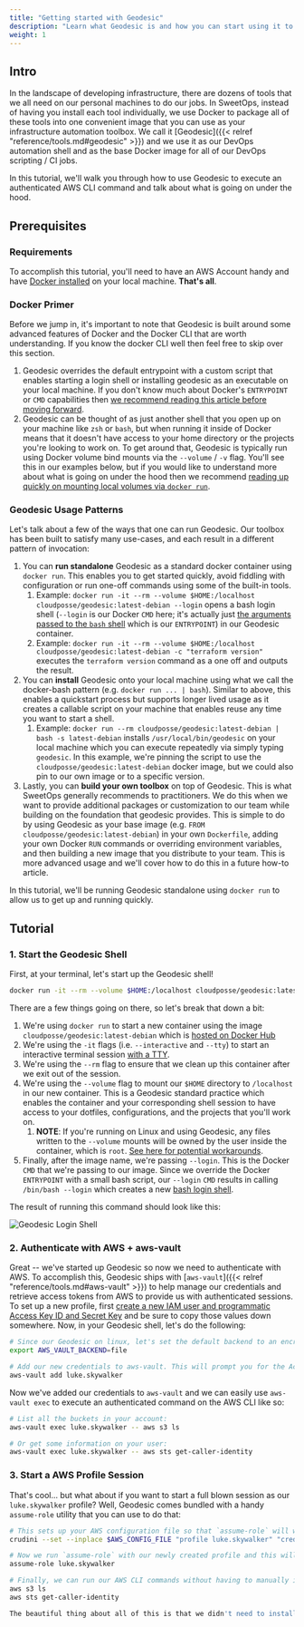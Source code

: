 ```yaml
---
title: "Getting started with Geodesic"
description: "Learn what Geodesic is and how you can start using it to simplify your local infrastructure development."
weight: 1
---
```


## Intro

In the landscape of developing infrastructure, there are dozens of tools that we all need on our personal machines to do our jobs. In SweetOps, instead of having you install each tool individually, we use Docker to package all of these tools into one convenient image that you can use as your infrastructure automation toolbox. We call it [Geodesic]({{< relref "reference/tools.md#geodesic" >}}) and we use it as our DevOps automation shell and as the base Docker image for all of our DevOps scripting / CI jobs.

In this tutorial, we'll walk you through how to use Geodesic to execute an authenticated AWS CLI command and talk about what is going on under the hood.

## Prerequisites

### Requirements

To accomplish this tutorial, you'll need to have an AWS Account handy and have [Docker installed](https://docs.docker.com/get-docker/) on your local machine. **That's all**.

### Docker Primer

Before we jump in, it's important to note that Geodesic is built around some advanced features of Docker and the Docker CLI that are worth understanding. If you know the docker CLI well then feel free to skip over this section.

1. Geodesic overrides the default entrypoint with a custom script that enables starting a login shell or installing geodesic as an executable on your local machine. If you don't know much about Docker's `ENTRYPOINT` or `CMD` capabilities then [we recommend reading this article before moving forward](https://phoenixnap.com/kb/docker-cmd-vs-entrypoint).
1. Geodesic can be thought of as just another shell that you open up on your machine like `zsh` or `bash`, but when running it inside of Docker means that it doesn't have access to your home directory or the projects you're looking to work on. To get around that, Geodesic is typically run using Docker volume bind mounts via the `--volume` / `-v` flag. You'll see this in our examples below, but if you would like to understand more about what is going on under the hood then we recommend [reading up quickly on mounting local volumes via `docker run`](https://docs.docker.com/engine/reference/commandline/run/#mount-volume--v---read-only).

### Geodesic Usage Patterns

Let's talk about a few of the ways that one can run Geodesic. Our toolbox has been built to satisfy many use-cases, and each result in a different pattern of invocation:

1. You can **run standalone** Geodesic as a standard docker container using `docker run`. This enables you to get started quickly, avoid fiddling with configuration or run one-off commands using some of the built-in tools.
   1. Example: `docker run -it --rm --volume $HOME:/localhost cloudposse/geodesic:latest-debian --login` opens a bash login shell (`--login` is our Docker `CMD` here; it's actually just [the arguments passed to the `bash` shell](https://www.gnu.org/software/bash/manual/html_node/Bash-Startup-Files.html) which is our `ENTRYPOINT`) in our Geodesic container.
   1. Example: `docker run -it --rm --volume $HOME:/localhost cloudposse/geodesic:latest-debian -c "terraform version"` executes the `terraform version` command as a one off and outputs the result.
1. You can **install** Geodesic onto your local machine using what we call the docker-bash pattern (e.g. `docker run ... | bash`). Similar to above, this enables a quickstart process but supports longer lived usage as it creates a callable script on your machine that enables reuse any time you want to start a shell.
   1. Example: `docker run --rm cloudposse/geodesic:latest-debian | bash -s latest-debian` installs `/usr/local/bin/geodesic` on your local machine which you can execute repeatedly via simply typing `geodesic`. In this example, we're pinning the script to use the `cloudposse/geodesic:latest-debian` docker image, but we could also pin to our own image or to a specific version.
1. Lastly, you can **build your own toolbox** on top of Geodesic. This is what SweetOps generally recommends to practitioners. We do this when we want to provide additional packages or customization to our team while building on the foundation that geodesic provides. This is simple to do by using Geodesic as your base image (e.g. `FROM cloudposse/geodesic:latest-debian`) in your own `Dockerfile`, adding your own Docker `RUN` commands or overriding environment variables, and then building a new image that you distribute to your team. This is more advanced usage and we'll cover how to do this in a future how-to article.

In this tutorial, we'll be running Geodesic standalone using `docker run` to allow us to get up and running quickly.

## Tutorial

### 1. Start the Geodesic Shell

First, at your terminal, let's start up the Geodesic shell!

```bash
docker run -it --rm --volume $HOME:/localhost cloudposse/geodesic:latest-debian --login
```

There are a few things going on there, so let's break that down a bit:

1. We're using `docker run` to start a new container using the image `cloudposse/geodesic:latest-debian` which is [hosted on Docker Hub](https://hub.docker.com/r/cloudposse/geodesic)
1. We're using the `-it` flags (i.e. `--interactive` and `--tty`) to start an interactive terminal session [with a TTY](https://stackoverflow.com/questions/22272401/what-does-it-mean-to-attach-a-tty-std-in-out-to-dockers-or-lxc).
1. We're using the `--rm` flag to ensure that we clean up this container after we exit out of the session.
1. We're using the `--volume` flag to mount our `$HOME` directory to `/localhost` in our new container. This is a Geodesic standard practice which enables the container and your corresponding shell session to have access to your dotfiles, configurations, and the projects that you'll work on.
   1. **NOTE**: If you're running on Linux and using Geodesic, any files written to the `--volume` mounts will be owned by the user inside the container, which is `root`. [See here for potential workarounds](https://github.com/moby/moby/issues/3124#issuecomment-104936573).
1. Finally, after the image name, we're passing `--login`. This is the Docker `CMD` that we're passing to our image. Since we override the Docker `ENTRYPOINT` with a small bash script, our `--login` `CMD` results in calling `/bin/bash --login` which creates a new [bash login shell](https://www.gnu.org/software/bash/manual/html_node/Bash-Startup-Files.html).

The result of running this command should look like this:

![Geodesic Login Shell](/assets/geodesic-login-shell.png)

### 2. Authenticate with AWS + aws-vault

Great -- we've started up Geodesic so now we need to authenticate with AWS. To accomplish this, Geodesic ships with [`aws-vault`]({{< relref "reference/tools.md#aws-vault" >}}) to help manage our credentials and retrieve access tokens from AWS to provide us with authenticated sessions. To set up a new profile, first [create a new IAM user and programmatic Access Key ID and Secret Key](https://docs.aws.amazon.com/IAM/latest/UserGuide/id_users_create.html#id_users_create_console) and be sure to copy those values down somewhere. Now, in your Geodesic shell, let's do the following:

```bash
# Since our Geodesic on linux, let's set the default backend to an encrypted file instead of our keyring
export AWS_VAULT_BACKEND=file

# Add our new credentials to aws-vault. This will prompt you for the Access Key ID and Secret Key that you copied down earlier, which you should input.
aws-vault add luke.skywalker
```

Now we've added our credentials to `aws-vault` and we can easily use `aws-vault exec` to execute an authenticated command on the AWS CLI like so:

```bash
# List all the buckets in your account:
aws-vault exec luke.skywalker -- aws s3 ls

# Or get some information on your user:
aws-vault exec luke.skywalker -- aws sts get-caller-identity
```

### 3. Start a AWS Profile Session

That's cool... but what about if you want to start a full blown session as our `luke.skywalker` profile? Well, Geodesic comes bundled with a handy `assume-role` utility that you can use to do that:

```bash
# This sets up your AWS configuration file so that `assume-role` will work properly. This is a one time setup process for new aws-vault enabled profiles.
crudini --set --inplace $AWS_CONFIG_FILE "profile luke.skywalker" "credential_process" "aws-vault exec luke.skywalker --json"

# Now we run `assume-role` with our newly created profile and this will start a new shell session which is authenticated as that profile for us.
assume-role luke.skywalker

# Finally, we can run our AWS CLI commands without having to manually invoke `aws-vault exec` each time
aws s3 ls
aws sts get-caller-identity

The beautiful thing about all of this is that we didn't need to install anything except Docker on our local machine to make this happen. Both the AWS CLI and `aws-vault` tools involve specific installation instructions to get up and running, but by using Geodesic we're able to quickly skip over all of that and use a container that includes them out of the box alongside dozens of other tools as well. That is why we call it our toolbox as it enables consistent usage of CLI tools across your entire organization!
